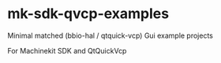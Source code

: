 # mk-sdk-qvcp-examples

   Minimal matched (bbio-hal / qtquick-vcp) Gui example projects
   

For Machinekit SDK and QtQuickVcp
